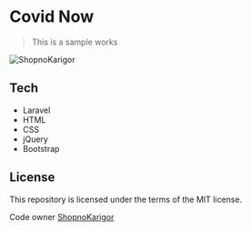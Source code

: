 #  Covid Now

> This is a sample works

![ShopnoKarigor](https://ratul.info/images/project-icon.png)



## Tech
- Laravel
- HTML
- CSS
- jQuery
- Bootstrap


## License
This repository is licensed under the terms of the MIT license.

Code owner [ShopnoKarigor][df1]


[df1]: <https://ecommerce.ratul.info/>
